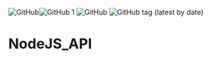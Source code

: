 <img alt="GitHub" src="https://img.shields.io/github/license/MikeOrceis/NodeJS_API?style=flat-square"><img alt="GitHub 1" src="https://img.shields.io/github/repo-size/MikeOrceis/NodeJS_API?style=flat-square">
<img alt="GitHub " src="https://img.shields.io/github/issues/MikeOrceis/NodeJs_API?style=flat-square">
<img alt="GitHub tag (latest by date)" src="https://img.shields.io/github/v/tag/MikeOrceis/NodeJS_API?style=flat-square">


# NodeJS_API
